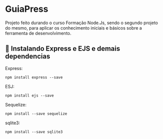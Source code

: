 # GuiaPress
Projeto feito durando o curso Formação Node.Js, sendo o segundo projeto do mesmo, para aplicar os conhecimento iniciais e básicos sobre a ferramenta de desenvolvimento.

  ## 🚀 Instalando Express e EJS e demais dependencias

Express:
```
npm install express --save
```

ESJ:
```
npm install ejs --save
```

Sequelize:
```
npm install --save sequelize
```

sqlite3:
```
npm install --save sqlite3
```
